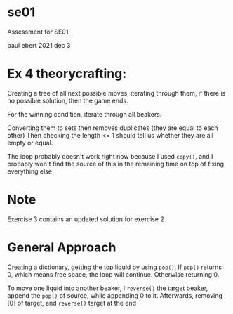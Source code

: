# se01
Assessment for SE01

paul ebert 2021 dec 3

# Ex 4 theorycrafting:

Creating a tree of all next possible moves, iterating through them, if there is no possible solution, then the game ends.

For the winning condition, iterate through all beakers.

Converting them to sets then removes duplicates (they are equal to each other) Then checking the length <= 1 should tell us whether they are all empty or equal.

The loop probably doesn't work right now because I used `copy()`, and I probably won't find the source of this in the remaining time on top of fixing everything else
# Note

Exercise 3 contains an updated solution for exercise 2

# General Approach

Creating a dictionary, getting the top liquid by using `pop()`. 
If `pop()` returns 0, which means free space, the loop will continue. Otherwise returning 0.

To move one liquid into another beaker, I `reverse()` the target beaker, append the `pop()` of source, while appending 0 to it. Afterwards, removing [0] of target, and `reverse()` target at the end
